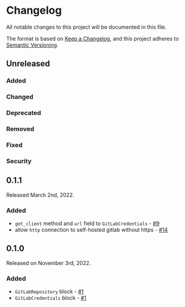 # Changelog

All notable changes to this project will be documented in this file.

The format is based on [Keep a Changelog](https://keepachangelog.com/en/1.0.0/),
and this project adheres to [Semantic Versioning](https://semver.org/spec/v2.0.0.html).

## Unreleased

### Added

### Changed

### Deprecated

### Removed

### Fixed

### Security

## 0.1.1

Released March 2nd, 2022.

### Added

- `get_client` method and `url` field to `GitLabCredentials` - [#9](https://github.com/PrefectHQ/prefect-gitlab/pull/9)
- allow `http` connection to self-hosted gitlab without https - [#14](https://github.com/PrefectHQ/prefect-gitlab/pull/14)

## 0.1.0

Released on November 3rd, 2022.

### Added

- `GitLabRepository` block - [#1](https://github.com/PrefectHQ/prefect-gitlab/pull/1)
- `GitLabCredentials` block - [#1](https://github.com/PrefectHQ/prefect-gitlab/pull/1)
